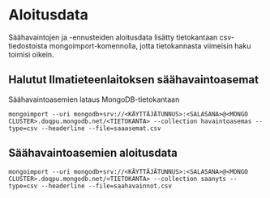 # Aloitusdata

Säähavaintojen ja -ennusteiden aloitusdata lisätty tietokantaan csv-tiedostoista mongoimport-komennolla, jotta tietokannasta viimeisin haku toimisi oikein.

## Halutut Ilmatieteenlaitoksen säähavaintoasemat

Säähavaintoasemien lataus MongoDB-tietokantaan

```
mongoimport --uri mongodb+srv://<KÄYTTÄJÄTUNNUS>:<SALASANA>@<MONGO CLUSTER>.doqpu.mongodb.net/<TIETOKANTA> --collection havaintoasemas --type=csv --headerline --file=saaasemat.csv
```

## Säähavaintoasemien aloitusdata

```
mongoimport --uri mongodb+srv://<KÄYTTÄJÄTUNNUS>:<SALASANA>@<MONGO CLUSTER>.doqpu.mongodb.net/<TIETOKANTA> --collection saanyts --type=csv --headerline --file=saahavainnot.csv
```
